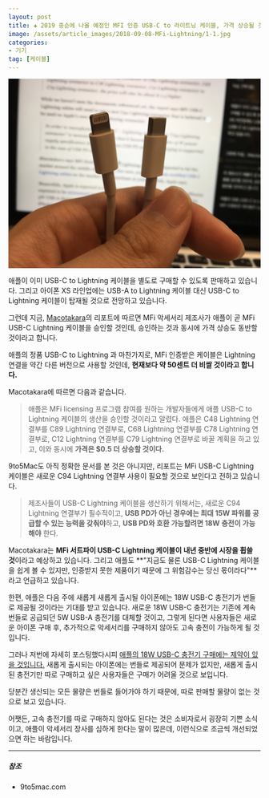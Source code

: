 ```yaml
---  
layout: post  
title: ✚ 2019 중순에 나올 예정인 MFI 인증 USB-C to 라이트닝 케이블, 가격 상승될 것으로 보여..
image: /assets/article_images/2018-09-08-MFi-Lightning/1-1.jpg
categories:
- 기기
tag: [케이블]
---  
```

<div class="markdown-image">
<img src="/assets/article_images/2018-09-08-MFi-Lightning/1-1.jpg" alt="" align="middle"/></div>
<p class="drop-korean">
애플이 이미 USB-C to Lightning 케이블을 별도로 구매할 수 있도록 판매하고 있습니다. 그리고 아이폰 XS 라인업에는 USB-A to Lightning 케이블 대신 USB-C to Lightning 케이블이 탑재될 것으로 전망하고 있습니다.
</p>

그런데 지금, [Macotakara](http://www.macotakara.jp/blog/news/entry-35646.html)의 리포트에 따르면 MFi 악세서리 제조사가 애플이 곧 MFi USB-C Lightning 케이블을 승인할 것인데, 승인하는 것과 동시에 가격 상승도 동반할 것이라고 합니다.

애플의 정품 USB-C to Lightning 과 마찬가지로, MFi 인증받은 케이블은 Lightning 연결을 약간 다른 버전으로 사용할 것인데, **현재보다 약 50센트 더 비쌀 것이라고 합니다.**

Macotakara에 따르면 다음과 같습니다.
> 애플은 MFi licensing 프로그램 참여를 원하는 개발자들에게 애플 USB-C to Lightning 케이블의 생산을 승인할 것이라고 알렸다.
> 애플은 C48 Lightning 연결부를 C89 Lightning 연결부로, C68 Lightning 연결부를 C78 Lightning 연결부로, C12 Lightning 연결부를 C79 Lightning 연결부로 바꿀 계획을 하고 있고, 이와 동시에 **가격은 $0.5 더 상승할 것이다.**

9to5Mac도 아직 정확한 문서를 본 것은 아니지만, 리포트는 MFi USB-C Lightning 케이블은 새로운 C94 Lightning 연결부 사용이 필요할 것으로 보인다고 전하고 있습니다.
> 제조사들이 USB-C Lightning 케이블을 생산하기 위해서는, 새로운 C94 Lightning 연결부가 필수적이고, **USB PD가 아닌 경우에는 최대 15W 파워를 공급할 수 있는 능력을 갖춰야**하고, **USB PD와 호환 가능할려면 18W 충전이 가능해야** 한다.

Macotakara는 **MFi 서트파이 USB-C Lightning 케이블이 내년 중반에 시장을 휩쓸 것**이라고 예상하고 있습니다. 그리고 애플도 **"지금도 물론 USB-C Lightning 케이블을 쉽게 볼 수 있지만, 인증받지 못한 제품이기 때문에 그 위험감수는 당신 몫이라다"**라고 언급하고 있습니다.

한편, 애플은 다음 주에 새롭게 새롭게 출시될 아이폰에는 18W USB-C 충전기가 번들로 제공될 것이라는 기대를 받고 있습니다. 새로운 18W USB-C 충전기는 기존에 계속 번들로 공급되던 5W USB-A 충전기를 대체할 것이고, 그렇게 된다면 사용자들은 새로운 아이폰 구매 후, 추가적으로 악세서리를 구매하지 않아도 고속 충전이 가능하게 될 것입니다.

그러나 저번에 자세히 포스팅했다시피 [애플의 18W USB-C 충전기 구매에는 제약이 있을 것입니다.](http://gisadan.github.io/아이폰/기기/2018/07/18/fast-charger.html) 새롭게 출시되는 아이폰에는 번들로 제공되어 문제가 없지만, 새롭게 출시된 충전기만 따로 구매하고 싶은 사용자들은 구매가 어려울 것으로 보입니다.

당분간 생산되는 모든 물량은 번들로 들어가야 하기 때문에, 따로 판매할 물량이 없는 것으로 보고 있습니다.

어쨋든, 고속 충전기를 따로 구매하지 않아도 된다는 것은 소비자로서 굉장히 기쁜 소식이고, 애플이 악세서리 장사를 심하게 한다는 말이 많은데, 이런식으로 조금씩 개선되었으면 하는 바람입니다.

---
##### 참조
* 9to5mac.com
